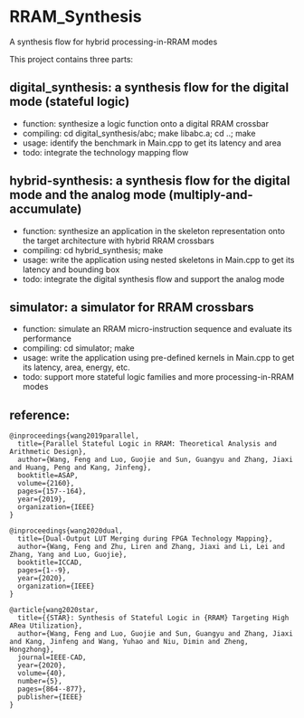 # RRAM_Synthesis
A synthesis flow for hybrid processing-in-RRAM modes

This project contains three parts:
## digital_synthesis: a synthesis flow for the digital mode (stateful logic)
* function: synthesize a logic function onto a digital RRAM crossbar
* compiling: cd digital_synthesis/abc; make libabc.a; cd ..; make
* usage: identify the benchmark in Main.cpp to get its latency and area
* todo: integrate the technology mapping flow

## hybrid-synthesis: a synthesis flow for the digital mode and the analog mode (multiply-and-accumulate)
* function: synthesize an application in the skeleton representation onto the target architecture with hybrid RRAM crossbars
* compiling: cd hybrid_synthesis; make
* usage: write the application using nested skeletons in Main.cpp to get its latency and bounding box
* todo: integrate the digital synthesis flow and support the analog mode

## simulator: a simulator for RRAM crossbars
* function: simulate an RRAM micro-instruction sequence and evaluate its performance
* compiling: cd simulator; make
* usage: write the application using pre-defined kernels in Main.cpp to get its latency, area, energy, etc.
* todo: support more stateful logic families and more processing-in-RRAM modes

## reference: 

```
@inproceedings{wang2019parallel,
  title={Parallel Stateful Logic in RRAM: Theoretical Analysis and Arithmetic Design},
  author={Wang, Feng and Luo, Guojie and Sun, Guangyu and Zhang, Jiaxi and Huang, Peng and Kang, Jinfeng},
  booktitle=ASAP,
  volume={2160},
  pages={157--164},
  year={2019},
  organization={IEEE}
}

@inproceedings{wang2020dual,
  title={Dual-Output LUT Merging during FPGA Technology Mapping},
  author={Wang, Feng and Zhu, Liren and Zhang, Jiaxi and Li, Lei and Zhang, Yang and Luo, Guojie},
  booktitle=ICCAD,
  pages={1--9},
  year={2020},
  organization={IEEE}
}

@article{wang2020star,
  title={{STAR}: Synthesis of Stateful Logic in {RRAM} Targeting High ARea Utilization},
  author={Wang, Feng and Luo, Guojie and Sun, Guangyu and Zhang, Jiaxi and Kang, Jinfeng and Wang, Yuhao and Niu, Dimin and Zheng, Hongzhong},
  journal=IEEE-CAD,
  year={2020},
  volume={40},
  number={5},
  pages={864--877},
  publisher={IEEE}
}
```